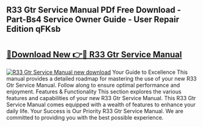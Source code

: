 ## R33 Gtr Service Manual PDf Free Download - Part-Bs4 Service Owner Guide - User Repair Edition qFKsb

# <h2><a href="http://bc71780.oget.top/?id=R33+Gtr+Service+Manual">🔗Download New 👉🔴 R33 Gtr Service Manual</a></h2>

[![R33 Gtr Service Manual new download](https://i.imgur.com/5g1atiW.png)](http://bc71780.oget.top/?id=R33+Gtr+Service+Manual)
Your Guide to Excellence This manual provides a detailed roadmap for mastering the use of your new R33 Gtr Service Manual. Follow along to ensure optimal performance and enjoyment. Features & Functionality This section explores the various features and capabilities of your new R33 Gtr Service Manual. This R33 Gtr Service Manual comes equipped with a wealth of features to enhance your daily life. Your Success is Our Priority R33 Gtr Service Manual. We are committed to providing you with the best possible experience.
